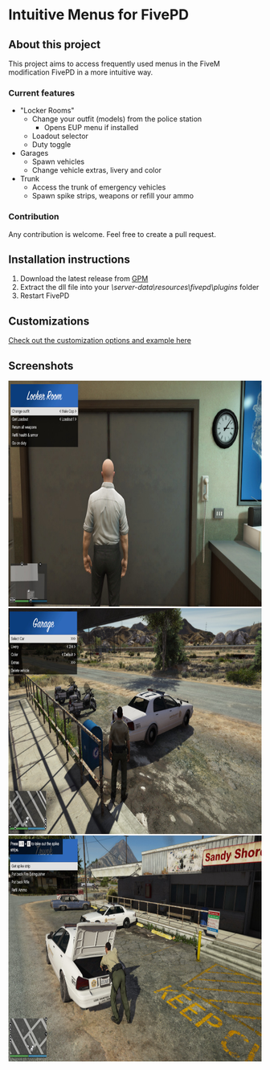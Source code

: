 # Intuitive Menus for FivePD 
## About this project
This project aims to access frequently used menus in the FiveM modification FivePD in a more intuitive way.

### Current features
* "Locker Rooms"
  * Change your outfit (models) from the police station
    * Opens EUP menu if installed
  * Loadout selector
  * Duty toggle
* Garages
  * Spawn vehicles
  * Change vehicle extras, livery and color
* Trunk
  * Access the trunk of emergency vehicles
  * Spawn spike strips, weapons or refill your ammo


### Contribution
Any contribution is welcome. Feel free to create a pull request.

## Installation instructions
1. Download the latest release from [GPM](https://gtapolicemods.com/files/category/65-fivepd-modifications/)
2. Extract the dll file into your *<FXServer>\server-data\resources\fivepd\plugins* folder
3. Restart FivePD
 
## Customizations
[Check out the customization options and example here](./Customization)
 
## Screenshots
<img src="https://raw.githubusercontent.com/PBogi/FivePDIntuitiveMenus/master/Screenshots/LockerRoom.jpg" width="800" height="450">
<img src="https://raw.githubusercontent.com/PBogi/FivePDIntuitiveMenus/master/Screenshots/Garage.jpg" width="800" height="450">
<img src="https://raw.githubusercontent.com/PBogi/FivePDIntuitiveMenus/master/Screenshots/Trunk.jpg" width="800" height="450">
